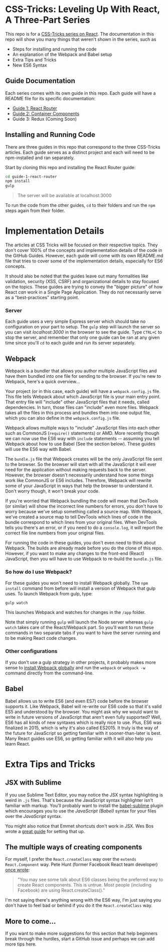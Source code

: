 # CSS-Tricks: Leveling Up With React, A Three-Part Series

This repo is for a [CSS-Tricks series on React](https://css-tricks.com/learning-react-router/). The documentation in this repo will show you many things that weren't shown in the series, such as

- Steps for installing and running the code
- An explanation of the Webpack and Babel setup
- Extra Tips and Tricks
- New ES6 Syntax

## Guide Documentation

Each series comes with its own guide in this repo. Each guide will have a README file for its specific documentation:

- [Guide 1: React Router](https://github.com/bradwestfall/CSS-Tricks-React-Series/tree/master/guide-1-react-router)
- [Guide 2: Container Components](https://github.com/bradwestfall/CSS-Tricks-React-Series/tree/master/guide-2-container-components)
- Guide 3: Redux (Coming Soon)


## Installing and Running Code

There are three guides in this repo that correspond to the three CSS-Tricks articles. Each guide serves as a distinct project and each will need to be npm-installed and ran separately.

Start by cloning this repo and installing the React Router guide:

```sh
cd guide-1-react-router
npm install
gulp
```

> The server will be available at localhost:3000

To run the code from the other guides, `cd` to their folders and run the `npm` steps again from their folder.


# Implementation Details

The articles at CSS Tricks will be focused on their respective topics. They don't cover 100% of the concepts and implementation details of the code in the GitHub Guides. However, each guide will come with its own README.md file that tries to cover some of the implementation details, especially for ES6 concepts.

It should also be noted that the guides leave out many formalities like validation, security (XSS, CSRF) and organizational details to stay focused on the topics. These guides are trying to convey the "bigger picture" of how React _can_ work in a Single Page Application. They do not necessarily serve as a "best-practices" starting point.


### Server

Each guide uses a very simple Express server which should take no configuration on your part to setup. The `gulp` step will launch the server so you can visit _localhost:3000_ in the browser to see the guide. Type `CTRL+C` to stop the server, and remember that only one guide can be ran at any given time since you'll `cd` to each guide and run its server separately.


## Webpack

Webpack is a bundler that allows you author multiple JavaScript files and have them bundled into one file for sending to the browser. If you're new to Webpack, here's a quick overview...

Your project (or in this case, each guide) will have a `webpack.config.js` file. This file tells Webpack about which JavaScript file is your main entry point. That entry file will "include" other JavaScript files that it needs, called dependencies. In turn, those files can "include" even more files. Webpack takes all the files in this process and bundles them into one output file, which you can also define in the `webpack.config.js` file.

Webpack allows multiple ways to "include" JavaScript files into each other such as CommonJS (`require()` statements) or AMD. More recently though we can now use the ES6 way with `include` statements -- assuming you tell Webpack about how to use Babel (See the section below). These guides will use the ES6 way with Babel.

The `bundle.js` file that Webpack creates will be the only JavaScript file sent to the browser. So the browser will start with all the JavaScript it will ever need for the application without making requests back to the server. However, the browser doesn't necessarily understand how some things work like CommonJS or ES6 includes. Therefore, Webpack will rewrite some of your JavaScript in ways that help the browser to understand it. Don't worry though, it won't break your code.

If you're worried that Webpack bundling the code will mean that DevTools (or similar) will show the incorrect line numbers for errors, you don't have to worry because we've setup something called a source map. With Webpack, we've created a source map to tell DevTools which lines of code in the bundle correspond to which lines from your original files. When DevTools tells you there's an error, or if you need to do a `console.log`, it will report the correct file line numbers from your original files.

For running the code in these guides, you don't even need to think about Webpack. The builds are already made before you do the clone of this repo. However, if you want to make any changes to the front-end (React) JavaScript, then you will have to use Webpack to re-build the `bundle.js` file.

### So how do I use Webpack?

For these guides you won't need to install Webpack globally. The `npm install` command from before will install a version of Webpack that gulp uses. To launch Webpack from gulp, type:

```sh
gulp watch
```

This launches Webpack and watches for changes in the `/app` folder.

Note that simply running `gulp` will launch the Node server whereas `gulp watch` takes care of the React/Webpack part. So you'll want to run these commands in two separate tabs if you want to have the server running and to be making React code changes.

### Other configurations

If you don't use a gulp strategy in other projects, it probably makes more sense to [install Webpack globally](http://webpack.github.io/docs/installation.html) and
run the `webpack` or `webpack -w` command directly from the command-line.


## Babel

Babel allows us to write ES6 (and even ES7) code before the browser supports it. Like Webpack, Babel will re-write our ES6 code so that it's valid ES5 and understood by the browser. You might ask why we would want to write in future versions of JavaScript that aren't even fully supported? Well, ES6 has all kinds of new syntaxes which is really nice to use. Plus, ES6 was finalized in 2015, which is why it's also called ES2015. It truly is the way of the future for JavaScript so getting familiar with it sooner-than-later is best. Many React guides use ES6, so getting familiar with it will also help you learn React.


# Extra Tips and Tricks


## JSX with Sublime

If you use Sublime Text Editor, you may notice the JSX syntax highlighting is weird in `.js` files. That's because the JavaScript syntax highlighter isn't familiar with markup. You'll probably want to install the [babel-sublime](https://github.com/babel/babel-sublime) plugin which encourages you to use the _JavaScript (Babel)_ syntax for your files over the _JavaScript_ syntax.

You might also notice that Emmet shortcuts don't work in JSX. Wes Bos wrote a [great guide](http://wesbos.com/emmet-react-jsx-sublime/) for setting that up.


## The multiple ways of creating components

For myself, I prefer the `React.createClass` way over the `extends React.Component` way. Pete Hunt (former Facebook React team developer) [once wrote](https://github.com/petehunt/react-howto#learning-es6):

> "You may see some talk about ES6 classes being the preferred way to create React components. This is untrue. Most people (including Facebook) are using React.createClass()."

I'm not saying there's anything wrong with the ES6 way, I'm just saying you don't have to feel bad or behind if you do it the `React.createClass` way.


## More to come...

If you want to make more suggestions for this section that help beginners break through the hurdles, start a GitHub issue and perhaps we can add more tips here.
